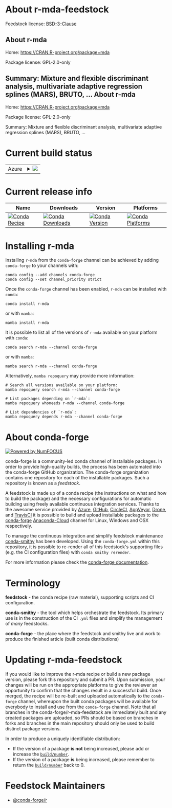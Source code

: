About r-mda-feedstock
=====================

Feedstock license: [BSD-3-Clause](https://github.com/conda-forge/r-mda-feedstock/blob/main/LICENSE.txt)

About r-mda
-----------

Home: https://CRAN.R-project.org/package=mda

Package license: GPL-2.0-only

Summary: Mixture and flexible discriminant analysis, multivariate adaptive regression splines (MARS), BRUTO, ...
About r-mda
-----------

Home: https://CRAN.R-project.org/package=mda

Package license: GPL-2.0-only

Summary: Mixture and flexible discriminant analysis, multivariate adaptive regression splines (MARS), BRUTO, ...

Current build status
====================


<table>
    
  <tr>
    <td>Azure</td>
    <td>
      <details>
        <summary>
          <a href="https://dev.azure.com/conda-forge/feedstock-builds/_build/latest?definitionId=2546&branchName=main">
            <img src="https://dev.azure.com/conda-forge/feedstock-builds/_apis/build/status/r-mda-feedstock?branchName=main">
          </a>
        </summary>
        <table>
          <thead><tr><th>Variant</th><th>Status</th></tr></thead>
          <tbody><tr>
              <td>linux_64_r_base4.2</td>
              <td>
                <a href="https://dev.azure.com/conda-forge/feedstock-builds/_build/latest?definitionId=2546&branchName=main">
                  <img src="https://dev.azure.com/conda-forge/feedstock-builds/_apis/build/status/r-mda-feedstock?branchName=main&jobName=linux&configuration=linux%20linux_64_r_base4.2" alt="variant">
                </a>
              </td>
            </tr><tr>
              <td>linux_64_r_base4.3</td>
              <td>
                <a href="https://dev.azure.com/conda-forge/feedstock-builds/_build/latest?definitionId=2546&branchName=main">
                  <img src="https://dev.azure.com/conda-forge/feedstock-builds/_apis/build/status/r-mda-feedstock?branchName=main&jobName=linux&configuration=linux%20linux_64_r_base4.3" alt="variant">
                </a>
              </td>
            </tr><tr>
              <td>osx_64_r_base4.2</td>
              <td>
                <a href="https://dev.azure.com/conda-forge/feedstock-builds/_build/latest?definitionId=2546&branchName=main">
                  <img src="https://dev.azure.com/conda-forge/feedstock-builds/_apis/build/status/r-mda-feedstock?branchName=main&jobName=osx&configuration=osx%20osx_64_r_base4.2" alt="variant">
                </a>
              </td>
            </tr><tr>
              <td>osx_64_r_base4.3</td>
              <td>
                <a href="https://dev.azure.com/conda-forge/feedstock-builds/_build/latest?definitionId=2546&branchName=main">
                  <img src="https://dev.azure.com/conda-forge/feedstock-builds/_apis/build/status/r-mda-feedstock?branchName=main&jobName=osx&configuration=osx%20osx_64_r_base4.3" alt="variant">
                </a>
              </td>
            </tr><tr>
              <td>win_64</td>
              <td>
                <a href="https://dev.azure.com/conda-forge/feedstock-builds/_build/latest?definitionId=2546&branchName=main">
                  <img src="https://dev.azure.com/conda-forge/feedstock-builds/_apis/build/status/r-mda-feedstock?branchName=main&jobName=win&configuration=win%20win_64_" alt="variant">
                </a>
              </td>
            </tr>
          </tbody>
        </table>
      </details>
    </td>
  </tr>
</table>

Current release info
====================

| Name | Downloads | Version | Platforms |
| --- | --- | --- | --- |
| [![Conda Recipe](https://img.shields.io/badge/recipe-r--mda-green.svg)](https://anaconda.org/conda-forge/r-mda) | [![Conda Downloads](https://img.shields.io/conda/dn/conda-forge/r-mda.svg)](https://anaconda.org/conda-forge/r-mda) | [![Conda Version](https://img.shields.io/conda/vn/conda-forge/r-mda.svg)](https://anaconda.org/conda-forge/r-mda) | [![Conda Platforms](https://img.shields.io/conda/pn/conda-forge/r-mda.svg)](https://anaconda.org/conda-forge/r-mda) |

Installing r-mda
================

Installing `r-mda` from the `conda-forge` channel can be achieved by adding `conda-forge` to your channels with:

```
conda config --add channels conda-forge
conda config --set channel_priority strict
```

Once the `conda-forge` channel has been enabled, `r-mda` can be installed with `conda`:

```
conda install r-mda
```

or with `mamba`:

```
mamba install r-mda
```

It is possible to list all of the versions of `r-mda` available on your platform with `conda`:

```
conda search r-mda --channel conda-forge
```

or with `mamba`:

```
mamba search r-mda --channel conda-forge
```

Alternatively, `mamba repoquery` may provide more information:

```
# Search all versions available on your platform:
mamba repoquery search r-mda --channel conda-forge

# List packages depending on `r-mda`:
mamba repoquery whoneeds r-mda --channel conda-forge

# List dependencies of `r-mda`:
mamba repoquery depends r-mda --channel conda-forge
```


About conda-forge
=================

[![Powered by
NumFOCUS](https://img.shields.io/badge/powered%20by-NumFOCUS-orange.svg?style=flat&colorA=E1523D&colorB=007D8A)](https://numfocus.org)

conda-forge is a community-led conda channel of installable packages.
In order to provide high-quality builds, the process has been automated into the
conda-forge GitHub organization. The conda-forge organization contains one repository
for each of the installable packages. Such a repository is known as a *feedstock*.

A feedstock is made up of a conda recipe (the instructions on what and how to build
the package) and the necessary configurations for automatic building using freely
available continuous integration services. Thanks to the awesome service provided by
[Azure](https://azure.microsoft.com/en-us/services/devops/), [GitHub](https://github.com/),
[CircleCI](https://circleci.com/), [AppVeyor](https://www.appveyor.com/),
[Drone](https://cloud.drone.io/welcome), and [TravisCI](https://travis-ci.com/)
it is possible to build and upload installable packages to the
[conda-forge](https://anaconda.org/conda-forge) [Anaconda-Cloud](https://anaconda.org/)
channel for Linux, Windows and OSX respectively.

To manage the continuous integration and simplify feedstock maintenance
[conda-smithy](https://github.com/conda-forge/conda-smithy) has been developed.
Using the ``conda-forge.yml`` within this repository, it is possible to re-render all of
this feedstock's supporting files (e.g. the CI configuration files) with ``conda smithy rerender``.

For more information please check the [conda-forge documentation](https://conda-forge.org/docs/).

Terminology
===========

**feedstock** - the conda recipe (raw material), supporting scripts and CI configuration.

**conda-smithy** - the tool which helps orchestrate the feedstock.
                   Its primary use is in the construction of the CI ``.yml`` files
                   and simplify the management of *many* feedstocks.

**conda-forge** - the place where the feedstock and smithy live and work to
                  produce the finished article (built conda distributions)


Updating r-mda-feedstock
========================

If you would like to improve the r-mda recipe or build a new
package version, please fork this repository and submit a PR. Upon submission,
your changes will be run on the appropriate platforms to give the reviewer an
opportunity to confirm that the changes result in a successful build. Once
merged, the recipe will be re-built and uploaded automatically to the
`conda-forge` channel, whereupon the built conda packages will be available for
everybody to install and use from the `conda-forge` channel.
Note that all branches in the conda-forge/r-mda-feedstock are
immediately built and any created packages are uploaded, so PRs should be based
on branches in forks and branches in the main repository should only be used to
build distinct package versions.

In order to produce a uniquely identifiable distribution:
 * If the version of a package **is not** being increased, please add or increase
   the [``build/number``](https://docs.conda.io/projects/conda-build/en/latest/resources/define-metadata.html#build-number-and-string).
 * If the version of a package **is** being increased, please remember to return
   the [``build/number``](https://docs.conda.io/projects/conda-build/en/latest/resources/define-metadata.html#build-number-and-string)
   back to 0.

Feedstock Maintainers
=====================

* [@conda-forge/r](https://github.com/conda-forge/r/)

